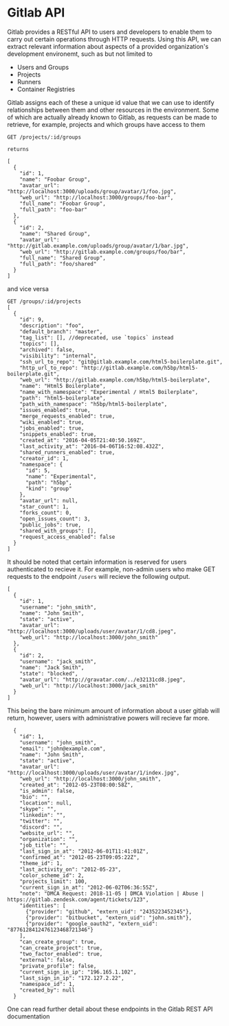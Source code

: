 # Gitlab API
Gitlab provides a RESTful API to users and developers to enable them to carry out certain operations through HTTP requests. Using this API, we can extract relevant information about aspects of a provided organization's development environemt, such as but not limited to
* Users and Groups
* Projects
* Runners
* Container Registries

Gitlab assigns each of these a unique id value that we can use to identify relationships between them and other resources in the environment. Some of which are actually already known to Gitlab, as requests can be made to retrieve, for example, projects and which groups have access to them

```
GET /projects/:id/groups

returns

[
  {
    "id": 1,
    "name": "Foobar Group",
    "avatar_url": "http://localhost:3000/uploads/group/avatar/1/foo.jpg",
    "web_url": "http://localhost:3000/groups/foo-bar",
    "full_name": "Foobar Group",
    "full_path": "foo-bar"
  },
  {
    "id": 2,
    "name": "Shared Group",
    "avatar_url": "http://gitlab.example.com/uploads/group/avatar/1/bar.jpg",
    "web_url": "http://gitlab.example.com/groups/foo/bar",
    "full_name": "Shared Group",
    "full_path": "foo/shared"
  }
]
```
and vice versa

```
GET /groups/:id/projects
[
  {
    "id": 9,
    "description": "foo",
    "default_branch": "master",
    "tag_list": [], //deprecated, use `topics` instead
    "topics": [],
    "archived": false,
    "visibility": "internal",
    "ssh_url_to_repo": "git@gitlab.example.com/html5-boilerplate.git",
    "http_url_to_repo": "http://gitlab.example.com/h5bp/html5-boilerplate.git",
    "web_url": "http://gitlab.example.com/h5bp/html5-boilerplate",
    "name": "Html5 Boilerplate",
    "name_with_namespace": "Experimental / Html5 Boilerplate",
    "path": "html5-boilerplate",
    "path_with_namespace": "h5bp/html5-boilerplate",
    "issues_enabled": true,
    "merge_requests_enabled": true,
    "wiki_enabled": true,
    "jobs_enabled": true,
    "snippets_enabled": true,
    "created_at": "2016-04-05T21:40:50.169Z",
    "last_activity_at": "2016-04-06T16:52:08.432Z",
    "shared_runners_enabled": true,
    "creator_id": 1,
    "namespace": {
      "id": 5,
      "name": "Experimental",
      "path": "h5bp",
      "kind": "group"
    },
    "avatar_url": null,
    "star_count": 1,
    "forks_count": 0,
    "open_issues_count": 3,
    "public_jobs": true,
    "shared_with_groups": [],
    "request_access_enabled": false
  }
]
```

It should be noted that certain information is reserved for users authenticated to recieve it. For example, non-admin users who make GET requests to the endpoint `/users` will recieve the following output.

```
[
  {
    "id": 1,
    "username": "john_smith",
    "name": "John Smith",
    "state": "active",
    "avatar_url": "http://localhost:3000/uploads/user/avatar/1/cd8.jpeg",
    "web_url": "http://localhost:3000/john_smith"
  },
  {
    "id": 2,
    "username": "jack_smith",
    "name": "Jack Smith",
    "state": "blocked",
    "avatar_url": "http://gravatar.com/../e32131cd8.jpeg",
    "web_url": "http://localhost:3000/jack_smith"
  }
]
```

This being the bare minimum amount of information about a user gitlab will return, however, users with administrative powers will recieve far more.

```
  {
    "id": 1,
    "username": "john_smith",
    "email": "john@example.com",
    "name": "John Smith",
    "state": "active",
    "avatar_url": "http://localhost:3000/uploads/user/avatar/1/index.jpg",
    "web_url": "http://localhost:3000/john_smith",
    "created_at": "2012-05-23T08:00:58Z",
    "is_admin": false,
    "bio": "",
    "location": null,
    "skype": "",
    "linkedin": "",
    "twitter": "",
    "discord": "",
    "website_url": "",
    "organization": "",
    "job_title": "",
    "last_sign_in_at": "2012-06-01T11:41:01Z",
    "confirmed_at": "2012-05-23T09:05:22Z",
    "theme_id": 1,
    "last_activity_on": "2012-05-23",
    "color_scheme_id": 2,
    "projects_limit": 100,
    "current_sign_in_at": "2012-06-02T06:36:55Z",
    "note": "DMCA Request: 2018-11-05 | DMCA Violation | Abuse | https://gitlab.zendesk.com/agent/tickets/123",
    "identities": [
      {"provider": "github", "extern_uid": "2435223452345"},
      {"provider": "bitbucket", "extern_uid": "john.smith"},
      {"provider": "google_oauth2", "extern_uid": "8776128412476123468721346"}
    ],
    "can_create_group": true,
    "can_create_project": true,
    "two_factor_enabled": true,
    "external": false,
    "private_profile": false,
    "current_sign_in_ip": "196.165.1.102",
    "last_sign_in_ip": "172.127.2.22",
    "namespace_id": 1,
    "created_by": null
  }
  ```

  One can read further detail about these endpoints in the Gitlab REST API documentation